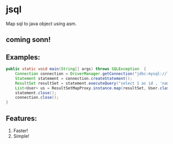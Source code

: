 # jsql
Map sql to java object using asm.

## coming sonn!


## Examples:
```java
public static void main(String[] args) throws SQLException  {
	Connection connection = DriverManager.getConnection("jdbc:mysql://localhost/db", "root", "xxx");
	Statement statement = connection.createStatement();
	ResultSet resultSet = statement.executeQuery("select 1 as id , 'name' as name");
	List<User> us = ResultSetMapProxy.instance.map(resultSet, User.class);
	statement.close();
	connection.close();
}
```

## Features:
1. Faster!
2. Simple!
